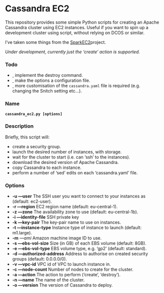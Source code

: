 # Cassandra EC2
This repository provides some simple Python scripts for creating an Apache Cassandra cluster using EC2 instances. Useful if you want to spin up a development cluster using script, without relying on DCOS or similar.

I’ve taken some things from the [SparkEC2][1]project.

*Under development, currently just the ‘create’ action is supported.*

### Todo

- [ ]() implement the destroy command.
- [ ]() make the options a configuration file.
- [ ]() more customisation of the ```cassandra.yaml``` file is required (e.g. changing the Snitch setting etc…).

### Name
**```cassandra_ec2.py [options] ```**

### Description
Briefly, this script will:

- create a security group.
- launch the desired number of instances, with storage.
- wait for the cluster to start (i.e. can ‘ssh’ to the instances).
- download the desired version of Apache Cassandra.
- copy Cassandra to each instance.
- perform a number of ‘sed’ edits on each ‘cassandra.yaml’ file.

### Options

- **-u —user** The SSH user you want to connect to your instances as (default: ec2-user).
- **-r —region** EC2 region name (default: eu-central-1).
- **-z —zone** The availability zone to use (default: eu-central-1b).
- **-i —identity-file** SSH private key 
- **-k —key-pair** The key-pair name to use on instances.
- **-t —instance-type** Instance type of instance to launch (default: m1.large).
- **-m** *—ami* Amazon machine image ID to use.
- **-s —ebs-vol-size** Size (in GB) of each EBS volume (default: 8GB).
- **-e —ebs-vol-type** EBS volume type, e.g. ‘gp2’ (default: standard).
- **-d —authorized-address** Address to authorise on created security groups (default: 0.0.0.0/0).
- **-v —vpc-id** VPC id of VPC to launch instance in.
- **-c —node-count** Number of nodes to create for the cluster.
- **-a —action** The action to perform (‘create’, ‘destroy’).
- **-n —name** The name of the cluster.
- **-o —version** The version of Cassandra to deploy.

[1]:	https://github.com/amplab/spark-ec2
